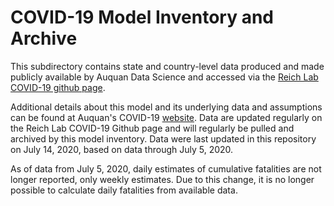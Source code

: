 # COVID-19 Model Inventory and Archive

This subdirectory contains state and country-level data produced and made publicly available by Auquan Data Science and accessed via the [Reich Lab COVID-19 github page](https://github.com/reichlab/covid19-forecast-hub/blob/master/data-processed/Auquan-SEIR/metadata-Auquan-SEIR.txt). 

Additional details about this model and its underlying data and assumptions can be found at Auquan's COVID-19 [website](https://covid19-infection-model.auquan.com/). Data are updated regularly on the Reich Lab COVID-19 Github page and will regularly be pulled and archived by this model inventory. Data were last updated in this repository on July 14, 2020, based on data through July 5, 2020.

As of data from July 5, 2020, daily estimates of cumulative fatalities are not longer reported, only weekly estimates. Due to this change, it is no longer possible to calculate daily fatalities from available data.
